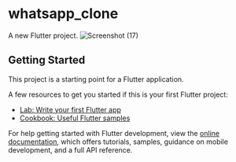 # whatsapp_clone

A new Flutter project.
![Screenshot (17)](https://user-images.githubusercontent.com/125123012/235639503-e0e943a9-6e13-4fde-8822-c29de5a50da6.png)

## Getting Started

This project is a starting point for a Flutter application.

A few resources to get you started if this is your first Flutter project:

- [Lab: Write your first Flutter app](https://docs.flutter.dev/get-started/codelab)
- [Cookbook: Useful Flutter samples](https://docs.flutter.dev/cookbook)

For help getting started with Flutter development, view the
[online documentation](https://docs.flutter.dev/), which offers tutorials,
samples, guidance on mobile development, and a full API reference.
